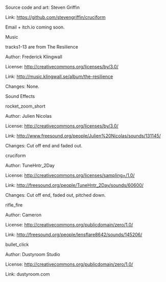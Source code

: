 Source code and art: Steven Griffin

Link: https://github.com/stevengriffin/cruciform

Email + itch.io coming soon.

Music


tracks1-13 are from The Resilience

Author: Frederick Klingwall

License: http://creativecommons.org/licenses/by/3.0/

Link: http://music.klingwall.se/album/the-resilience

Changes: None.

Sound Effects


rocket_zoom_short

Author: Julien Nicolas

License: http://creativecommons.org/licenses/by/3.0/

Link: http://www.freesound.org/people/Julien%20Nicolas/sounds/131145/

Changes: Cut off end and faded out.

cruciform

Author: TuneHntr_2Day

License: http://creativecommons.org/licenses/sampling+/1.0/

Link: http://freesound.org/people/TuneHntr_2Day/sounds/60600/

Changes: Cut off end, faded out, pitched down.

rifle_fire

Author: Cameron

License: http://creativecommons.org/publicdomain/zero/1.0/

Link: http://freesound.org/people/lensflare8642/sounds/145206/

bullet_click

Author: Dustyroom Studio

License: http://creativecommons.org/publicdomain/zero/1.0/

Link: dustyroom.com
